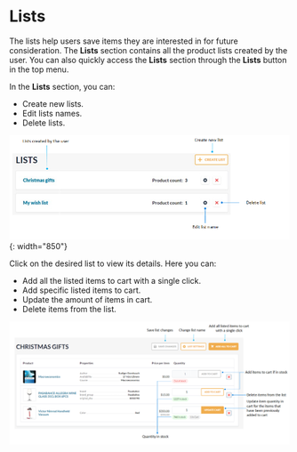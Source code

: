 # Lists

The lists help users save items they are interested in for future consideration. The **Lists** section contains all the product lists created by the user. You can also quickly access the **Lists** section through the **Lists** button in the top menu. 

In the **Lists** section, you can:

* Create new lists.
* Edit lists names.
* Delete lists.

![Lists](../media/lists.png){: width="850"}

Click on the desired list to view its details. Here you can:

* Add all the listed items to cart with a single click.
* Add specific listed items to cart.
* Update the amount of items in cart.
* Delete items from the list.

![list management](../media/list-management.png)
